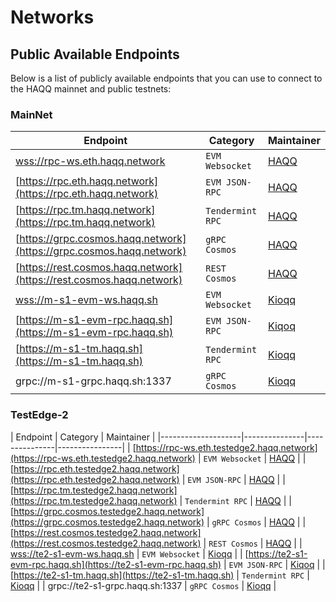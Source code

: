 <!--
order: 1
-->

# Networks
## Public Available Endpoints

Below is a list of publicly available endpoints that you can use to connect to the HAQQ mainnet and public testnets:

### MainNet

| Endpoint        | Category | Maintainer |
|--------------------|--------------|---------------|
| [wss://rpc-ws.eth.haqq.network](wss://rpc-ws.eth.haqq.network) | `EVM Websocket` | [HAQQ](https://haqq.network)  |
| [https://rpc.eth.haqq.network](https://rpc.eth.haqq.network) | `EVM JSON-RPC` | [HAQQ](https://haqq.network) |
| [https://rpc.tm.haqq.network](https://rpc.tm.haqq.network) | `Tendermint RPC` | [HAQQ](https://haqq.network) |
| [https://grpc.cosmos.haqq.network](https://grpc.cosmos.haqq.network) | `gRPC Cosmos` | [HAQQ](https://haqq.network) |
| [https://rest.cosmos.haqq.network](https://rest.cosmos.haqq.network) | `REST Cosmos` | [HAQQ](https://haqq.network) |
| [wss://m-s1-evm-ws.haqq.sh](wss://m-s1-evm-ws.haqq.sh) | `EVM Websocket` | [Kioqq](https://github.com/kioqq)  |
| [https://m-s1-evm-rpc.haqq.sh](https://m-s1-evm-rpc.haqq.sh) | `EVM JSON-RPC` | [Kiqoq](https://github.com/kioqq) |
| [https://m-s1-tm.haqq.sh](https://m-s1-tm.haqq.sh) | `Tendermint RPC` | [Kioqq](https://github.com/kioqq) |
| grpc://m-s1-grpc.haqq.sh:1337 | `gRPC Cosmos` | [Kioqq](https://github.com/kioqq) |

### TestEdge-2

| Endpoint        | Category | Maintainer |
|--------------------|---------------|---------------|----------------|
| [https://rpc-ws.eth.testedge2.haqq.network](https://rpc-ws.eth.testedge2.haqq.network) | `EVM Websocket` | [HAQQ](https://haqq.network) |
| [https://rpc.eth.testedge2.haqq.network](https://rpc.eth.testedge2.haqq.network) | `EVM JSON-RPC` | [HAQQ](https://haqq.network) |
| [https://rpc.tm.testedge2.haqq.network](https://rpc.tm.testedge2.haqq.network) | `Tendermint RPC` | [HAQQ](https://haqq.network) |
| [https://grpc.cosmos.testedge2.haqq.network](https://grpc.cosmos.testedge2.haqq.network) | `gRPC Cosmos` | [HAQQ](https://haqq.network) |
| [https://rest.cosmos.testedge2.haqq.network](https://rest.cosmos.testedge2.haqq.network) | `REST Cosmos` | [HAQQ](https://haqq.network) |
| [wss://te2-s1-evm-ws.haqq.sh](wss://te2-s1-evm-ws.haqq.sh) | `EVM Websocket` | [Kioqq](https://github.com/kioqq)  |
| [https://te2-s1-evm-rpc.haqq.sh](https://te2-s1-evm-rpc.haqq.sh) | `EVM JSON-RPC` | [Kiqoq](https://github.com/kioqq) |
| [https://te2-s1-tm.haqq.sh](https://te2-s1-tm.haqq.sh) | `Tendermint RPC` | [Kioqq](https://github.com/kioqq) |
| grpc://te2-s1-grpc.haqq.sh:1337 | `gRPC Cosmos` | [Kioqq](https://github.com/kioqq) |

